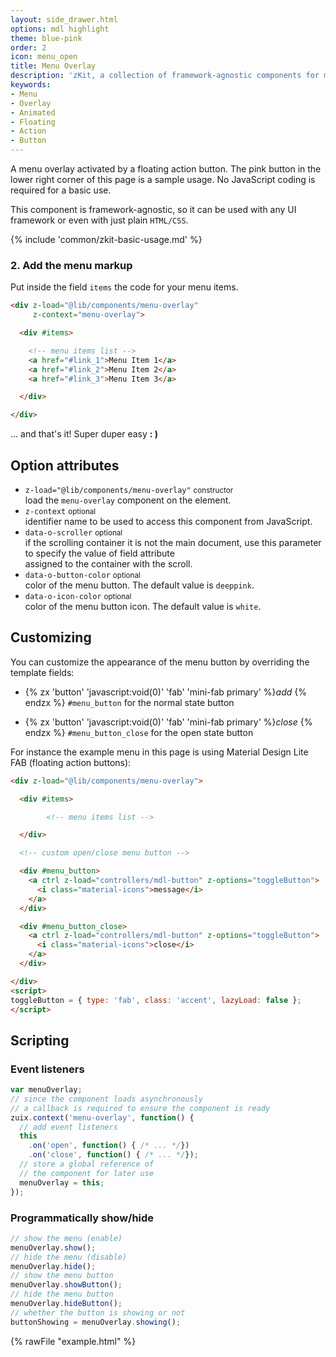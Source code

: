 ```yaml
---
layout: side_drawer.html
options: mdl highlight
theme: blue-pink
order: 2
icon: menu_open
title: Menu Overlay
description: 'zKit, a collection of framework-agnostic components for modern web.'
keywords:
- Menu
- Overlay
- Animated
- Floating
- Action
- Button
---
```


A menu overlay activated by a floating action button. The pink button in the lower right corner of this page is a sample
usage. No JavaScript coding is required for a basic use.

This component is framework-agnostic, so it can be used with any UI framework or even with just plain `HTML/CSS`.

{% include 'common/zkit-basic-usage.md' %}

### 2. Add the menu markup

Put inside the field `items` the code for your menu items.

```html
<div z-load="@lib/components/menu-overlay"
     z-context="menu-overlay">

  <div #items>

    <!-- menu items list -->
    <a href="#link_1">Menu Item 1</a>
    <a href="#link_2">Menu Item 2</a>
    <a href="#link_3">Menu Item 3</a>

  </div>

</div>
```

... and that's it! Super duper easy **: )**

## Option attributes

- `z-load="@lib/components/menu-overlay"` <small>constructor</small>  
  load the `menu-overlay` component on the element.
- `z-context` <small>optional</small>  
  identifier name to be used to access this component from JavaScript.
- `data-o-scroller` <small>optional</small>  
  if the scrolling container it is not the main document, use this parameter to specify the value of field attribute  
  assigned to the container with the scroll.
- `data-o-button-color` <small>optional</small>  
  color of the menu button. The default value is `deeppink`.
- `data-o-icon-color` <small>optional</small>  
  color of the menu button icon. The default value is `white`.

## Customizing

You can customize the appearance of the menu button by overriding the template fields:

- {% zx 'button' 'javascript:void(0)' 'fab' 'mini-fab primary' %}<i class="material-icons">add</i>
  {% endzx %} `#menu_button` for the normal state button
  
- {% zx 'button' 'javascript:void(0)' 'fab' 'mini-fab primary' %}<i class="material-icons">close</i>
  {% endzx %} `#menu_button_close` for the open state button


For instance the example menu in this page is using Material Design Lite FAB (floating action buttons):

```html
<div z-load="@lib/components/menu-overlay">

  <div #items>

        <!-- menu items list -->

  </div>

  <!-- custom open/close menu button -->

  <div #menu_button>
    <a ctrl z-load="controllers/mdl-button" z-options="toggleButton">
      <i class="material-icons">message</i>
    </a>
  </div>

  <div #menu_button_close>
    <a ctrl z-load="controllers/mdl-button" z-options="toggleButton">
      <i class="material-icons">close</i>
    </a>
  </div>

</div>
<script>
toggleButton = { type: 'fab', class: 'accent', lazyLoad: false };
</script>
```

## Scripting

### Event listeners

```js
var menuOverlay;
// since the component loads asynchronously
// a callback is required to ensure the component is ready
zuix.context('menu-overlay', function() {
  // add event listeners
  this
    .on('open', function() { /* ... */})
    .on('close', function() { /* ... */});
  // store a global reference of
  // the component for later use
  menuOverlay = this;
});
```

### Programmatically show/hide

```js
// show the menu (enable)
menuOverlay.show();
// hide the menu (disable)
menuOverlay.hide();
// show the menu button
menuOverlay.showButton();
// hide the menu button
menuOverlay.hideButton();
// whether the button is showing or not
buttonShowing = menuOverlay.showing();
```

{% rawFile "example.html" %}
